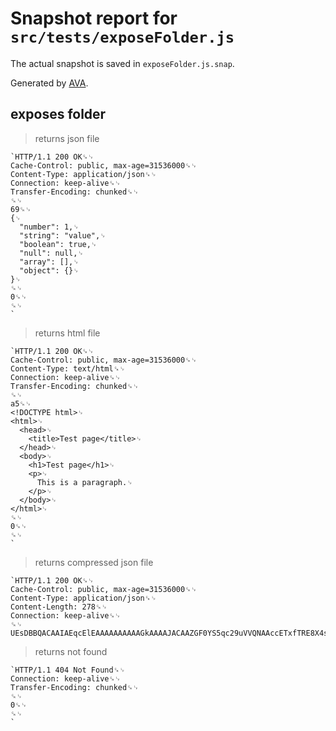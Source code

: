 # Snapshot report for `src/tests/exposeFolder.js`

The actual snapshot is saved in `exposeFolder.js.snap`.

Generated by [AVA](https://avajs.dev).

## exposes folder

> returns json file

    `HTTP/1.1 200 OK␍␊
    Cache-Control: public, max-age=31536000␍␊
    Content-Type: application/json␍␊
    Connection: keep-alive␍␊
    Transfer-Encoding: chunked␍␊
    ␍␊
    69␍␊
    {␊
      "number": 1,␊
      "string": "value",␊
      "boolean": true,␊
      "null": null,␊
      "array": [],␊
      "object": {}␊
    }␊
    ␍␊
    0␍␊
    ␍␊
    `

> returns html file

    `HTTP/1.1 200 OK␍␊
    Cache-Control: public, max-age=31536000␍␊
    Content-Type: text/html␍␊
    Connection: keep-alive␍␊
    Transfer-Encoding: chunked␍␊
    ␍␊
    a5␍␊
    <!DOCTYPE html>␊
    <html>␊
      <head>␊
        <title>Test page</title>␊
      </head>␊
      <body>␊
        <h1>Test page</h1>␊
        <p>␊
          This is a paragraph.␊
        </p>␊
      </body>␊
    </html>␊
    ␍␊
    0␍␊
    ␍␊
    `

> returns compressed json file

    `HTTP/1.1 200 OK␍␊
    Cache-Control: public, max-age=31536000␍␊
    Content-Type: application/json␍␊
    Content-Length: 278␍␊
    Connection: keep-alive␍␊
    ␍␊
    UEsDBBQACAAIAEqcElEAAAAAAAAAAGkAAAAJACAAZGF0YS5qc29uVVQNAAccETxfTRE8X4sRPF91eAsAAQT1AQAABBQAAACr5lJQUMorzU1KLVKyUjDUAXGLS4oy89KBXKWyxJzSVCWwYFJ+fk5qYh5QtKSoNFUHoi0nB8gHUWB+YlFRYiVQIDoWzM1PykpNLgHyq2u5arkAUEsHCEDeRUhSAAAAaQAAAFBLAQIUAxQACAAIAEqcElFA3kVIUgAAAGkAAAAJACAAAAAAAAAAAACkgQAAAABkYXRhLmpzb25VVA0ABxwRPF9NETxfixE8X3V4CwABBPUBAAAEFAAAAFBLBQYAAAAAAQABAFcAAACpAAAAAAA=`

> returns not found

    `HTTP/1.1 404 Not Found␍␊
    Connection: keep-alive␍␊
    Transfer-Encoding: chunked␍␊
    ␍␊
    0␍␊
    ␍␊
    `
